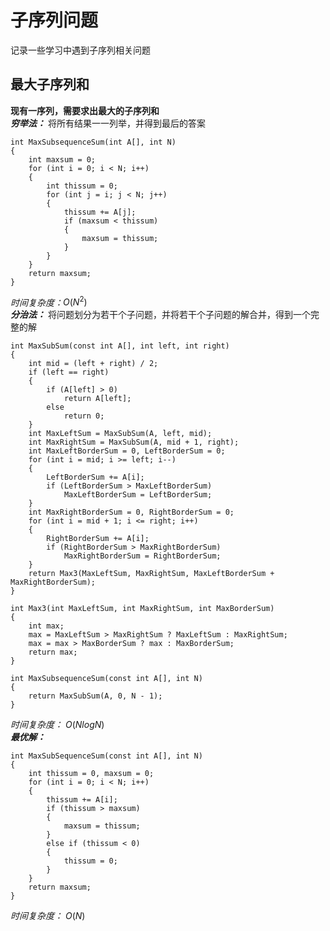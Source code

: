 # 子序列问题
记录一些学习中遇到子序列相关问题  
## 最大子序列和
**现有一序列，需要求出最大的子序列和**   
***穷举法：*** 将所有结果一一列举，并得到最后的答案    

    int MaxSubsequenceSum(int A[], int N)
    {
        int maxsum = 0;
        for (int i = 0; i < N; i++)
        {
            int thissum = 0;
            for (int j = i; j < N; j++)
            {
                thissum += A[j];
                if (maxsum < thissum)
                {
                    maxsum = thissum;
                }
            }
        }
        return maxsum;
    }
*时间复杂度：*$O(N^2)$   
***分治法：*** 将问题划分为若干个子问题，并将若干个子问题的解合并，得到一个完整的解   

    int MaxSubSum(const int A[], int left, int right)
    {
        int mid = (left + right) / 2;
        if (left == right)
        {
            if (A[left] > 0)
                return A[left];
            else
                return 0;    
        }
        int MaxLeftSum = MaxSubSum(A, left, mid);
        int MaxRightSum = MaxSubSum(A, mid + 1, right);
        int MaxLeftBorderSum = 0, LeftBorderSum = 0;
        for (int i = mid; i >= left; i--)
        {
            LeftBorderSum += A[i];
            if (LeftBorderSum > MaxLeftBorderSum)
                MaxLeftBorderSum = LeftBorderSum;
        }
        int MaxRightBorderSum = 0, RightBorderSum = 0;
        for (int i = mid + 1; i <= right; i++)
        {
            RightBorderSum += A[i];
            if (RightBorderSum > MaxRightBorderSum)
                MaxRightBorderSum = RightBorderSum;
        }
        return Max3(MaxLeftSum, MaxRightSum, MaxLeftBorderSum + MaxRightBorderSum);
    }

    int Max3(int MaxLeftSum, int MaxRightSum, int MaxBorderSum)
    {
        int max;
        max = MaxLeftSum > MaxRightSum ? MaxLeftSum : MaxRightSum;
        max = max > MaxBorderSum ? max : MaxBorderSum;
        return max;
    }

    int MaxSubsequenceSum(const int A[], int N)
    {
        return MaxSubSum(A, 0, N - 1);
    }
*时间复杂度：* $O(NlogN)$  
***最优解：*** 

    int MaxSubSequenceSum(const int A[], int N)
    {
        int thissum = 0, maxsum = 0;
        for (int i = 0; i < N; i++)
        {
            thissum += A[i];
            if (thissum > maxsum)
            {
                maxsum = thissum;
            }
            else if (thissum < 0)
            {
                thissum = 0;
            }
        }
        return maxsum;
    }
*时间复杂度：* $O(N)$  